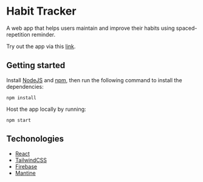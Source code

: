 # Habit Tracker

A web app that helps users maintain and improve their habits using spaced-repetition reminder.

Try out the app via this [link](https://habit-tracker-fuv.herokuapp.com/).

## Getting started

Install [NodeJS](https://nodejs.org/en/) and [npm](https://www.npmjs.com/), then run the following command to install the dependencies:

```
npm install
```

Host the app locally by running:

```
npm start
```

## Techonologies

- [React](https://reactjs.org/)
- [TailwindCSS](https://tailwindcss.com/)
- [Firebase](https://firebase.google.com/)
- [Mantine](https://mantine.dev/)
